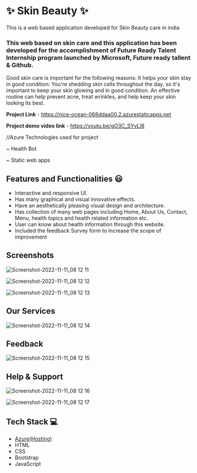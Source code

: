  # ✨ Skin Beauty  ✨

This is a web based application developed for Skin Beauty care in india

### This web based on skin care and this application has been developed for the accomplishment of Future Ready Talent Internship program launched by Microsoft, Future ready tallent & Github.

Good skin care is important for the following reasons: It helps your skin stay in good condition: You're shedding skin cells throughout the day, so it's important to keep your skin glowing and in good condition. An effective routine can help prevent acne, treat wrinkles, and help keep your skin looking its best.


**Project Link** - https://nice-ocean-068ddaa00.2.azurestaticapps.net

**Project demo video link** - https://youtu.be/gO3C_SYvLI8

//Azure Technologies used for project

~ Health Bot

~ Static web apps


 ## Features and Functionalities 😃

- Interactive and responsive UI.
- Has many graphical and visual innovative effects.
- Have an aesthetically pleasing visual design and architecture.
- Has collection of many web pages including Home, About Us, Contact, Menu, health topics and health related information etc.
- User can know about health information through this website.
- Included the feedback Survey form to increase the scope of improvement 

## Screenshots

![Screenshot-2022-11-11_08 12 11](https://user-images.githubusercontent.com/111976491/202237423-d476157d-2259-43e7-b2b1-07e8baa740d7.png)

![Screenshot-2022-11-11_08 12 12](https://user-images.githubusercontent.com/111976491/202237562-c0a7fe81-0170-4c96-8f76-ea1c63de96ad.png)

![Screenshot-2022-11-11_08 12 13](https://user-images.githubusercontent.com/111976491/202237647-c10ca40d-3eea-48f5-9fee-652a316a56d0.png)

  ## Our Services

![Screenshot-2022-11-11_08 12 14](https://user-images.githubusercontent.com/111976491/202237847-cecf2f4c-8d9c-4fe4-bf49-96e3a2d5d3fc.png)

  ## Feedback 

![Screenshot-2022-11-11_08 12 15](https://user-images.githubusercontent.com/111976491/202238024-78d85765-5f8e-40c4-9202-5c768eeeffc0.png)

  ## Help & Support

![Screenshot-2022-11-11_08 12 16](https://user-images.githubusercontent.com/111976491/202238291-7f839cfc-9600-40b4-822f-a5362867e6fd.png)

![Screenshot-2022-11-11_08 12 17](https://user-images.githubusercontent.com/111976491/202238429-7395bf8f-78e7-4234-b2ac-a2527c2deb95.png)


  ## Tech Stack 💻


- [Azure(Hosting)](https://azure.microsoft.com/en-in/features/azure-portal/)
- HTML
- CSS
- Bootstrap
- JavaScript

